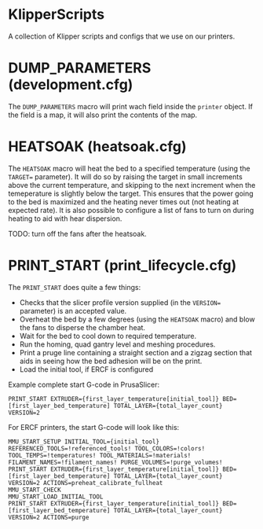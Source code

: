 # KlipperScripts
A collection of Klipper scripts and configs that we use on our printers.

# DUMP_PARAMETERS (development.cfg)

The `DUMP_PARAMETERS` macro will print wach field inside the `printer` object. If the field is a map, it will also print the contents of the map.

# HEATSOAK (heatsoak.cfg)

The `HEATSOAK` macro will heat the bed to a specified temperature (using the `TARGET=` parameter).
It will do so by raising the target in small increments above the current temperature, and skipping to the next increment when the temeperature is slightly
below the target. This ensures that the power going to the bed is maximized and the heating never times out (not heating at expected rate).
It is also possible to configure a list of fans to turn on during heating to aid with hear dispersion.

TODO: turn off the fans after the heatsoak.

# PRINT_START (print_lifecycle.cfg)

The `PRINT_START` does quite a few things:
 * Checks that the slicer profile version supplied (in the `VERSION=` parameter) is an accepted value.
 * Overheat the bed by a few degrees (using the `HEATSOAK` macro) and blow the fans to disperse the chamber heat.
 * Wait for the bed to cool down to required temperature.
 * Run the homing, quad gantry level and meshing procedures.
 * Print a pruge line containing a straight section and a zigzag section that aids in seeing how the bed adhesion will be on the print.
 * Load the initial tool, if ERCF is configured

Example complete start G-code in PrusaSlicer:
```gcode
PRINT_START EXTRUDER={first_layer_temperature[initial_tool]} BED=[first_layer_bed_temperature] TOTAL_LAYER={total_layer_count} VERSION=2
``` 

For ERCF printers, the start G-code will look like this:
```gcode
MMU_START_SETUP INITIAL_TOOL={initial_tool} REFERENCED_TOOLS=!referenced_tools! TOOL_COLORS=!colors! TOOL_TEMPS=!temperatures! TOOL_MATERIALS=!materials! FILAMENT_NAMES=!filament_names! PURGE_VOLUMES=!purge_volumes!
PRINT_START EXTRUDER={first_layer_temperature[initial_tool]} BED=[first_layer_bed_temperature] TOTAL_LAYER={total_layer_count} VERSION=2 ACTIONS=preheat_calibrate_fullheat
MMU_START_CHECK
MMU_START_LOAD_INITIAL_TOOL
PRINT_START EXTRUDER={first_layer_temperature[initial_tool]} BED=[first_layer_bed_temperature] TOTAL_LAYER={total_layer_count} VERSION=2 ACTIONS=purge
```
